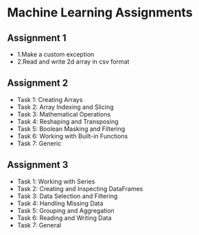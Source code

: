 # Machine Learning Assignments

## Assignment 1

- 1.Make a custom exception
- 2.Read and write 2d array in csv format


## Assignment 2
- Task 1: Creating Arrays 
- Task 2: Array Indexing and Slicing
- Task 3: Mathematical Operations
- Task 4: Reshaping and Transposing
- Task 5: Boolean Masking and Filtering
- Task 6: Working with Built-in Functions
- Task 7: Generic


## Assignment 3
- Task 1: Working with Series 
- Task 2: Creating and Inspecting DataFrames 
- Task 3: Data Selection and Filtering
- Task 4: Handling Missing Data 
- Task 5: Grouping and Aggregation
- Task 6: Reading and Writing Data
- Task 7: General 
